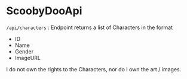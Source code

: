 # ScoobyDooApi

`/api/characters` : Endpoint returns a list of Characters in the format 
- ID
- Name
- Gender
- ImageURL

I do not own the rights to the Characters, nor do I own the art / images.
